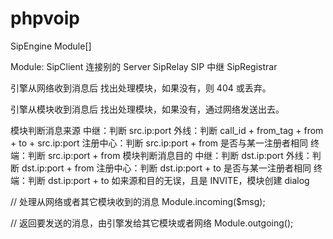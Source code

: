 # phpvoip

SipEngine
	Module[]

Module:
	SipClient
		连接别的 Server
	SipRelay
		SIP 中继
	SipRegistrar

引擎从网络收到消息后
	找出处理模块，如果没有，则 404 或丢弃。

引擎从模块收到消息后
	找出处理模块，如果没有，通过网络发送出去。

模块判断消息来源
	中继：判断 src.ip:port
	外线：判断 call_id + from_tag + from + to + src.ip:port
	注册中心：判断 src.ip:port + from 是否与某一注册者相同
	终端：判断 src.ip:port + from
模块判断消息目的
	中继：判断 dst.ip:port
	外线：判断 dst.ip:port + from
	注册中心：判断 dst.ip:port + to 是否与某一注册者相同
	终端：判断 dst.ip:port + to
如来源和目的无误，且是 INVITE，模块创建 dialog


// 处理从网络或者其它模块收到的消息
Module.incoming($msg);

// 返回要发送的消息，由引擎发给其它模块或者网络
Module.outgoing();


